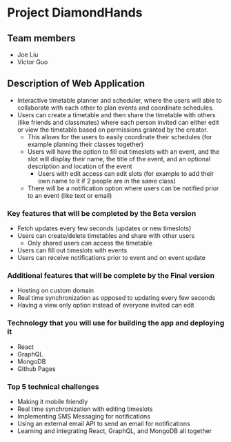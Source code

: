 # Project DiamondHands

## Team members
- Joe Liu
- Victor Guo

## Description of Web Application
- Interactive timetable planner and scheduler, where the users will able to collaborate with each other to plan events and coordinate schedules.
- Users can create a timetable and then share the timetable with others (like friends and classmates) where each person invited can either edit or view the timetable based on permissions granted by the creator.
    - This allows for the users to easily coordinate their schedules (for example planning their classes together) 
    - Users will have the option to fill out timeslots with an event, and the slot will display their name, the title of the event, and an optional description and location of the event
        - Users with edit access can edit slots (for example to add their own name to it if 2 people are in the same class)
    - There will be a notification option where users can be notified prior to an event (like text or email)


### Key features that will be completed by the Beta version
- Fetch updates every few seconds (updates or new timeslots)
- Users can create/delete timetables and share with other users
    - Only shared users can access the timetable
- Users can fill out timeslots with events
- Users can receive notifications prior to event and on event update

### Additional features that will be complete by the Final version
- Hosting on custom domain
- Real time synchronization as opposed to updating every few seconds
- Having a view only option instead of everyone invited can edit

### Technology that you will use for building the app and deploying it
- React
- GraphQL
- MongoDB
- Github Pages

### Top 5 technical challenges
- Making it mobile friendly
- Real time synchronization with editing timeslots
- Implementing SMS Messaging for notifications
- Using an external email API to send an email for notifications 
- Learning and integrating React, GraphQL, and MongoDB all together